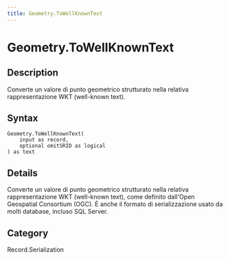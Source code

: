 ```yaml
---
title: Geometry.ToWellKnownText
---
```


# Geometry.ToWellKnownText


## Description

Converte un valore di punto geometrico strutturato nella relativa rappresentazione WKT (well-known text).


## Syntax

```powerquery
Geometry.ToWellKnownText(
    input as record,
    optional omitSRID as logical
) as text
```


## Details

Converte un valore di punto geometrico strutturato nella relativa rappresentazione WKT (well-known text), come definito dall'Open Geospatial Consortium (OGC). È anche il formato di serializzazione usato da molti database, incluso SQL Server.



## Category
Record.Serialization
